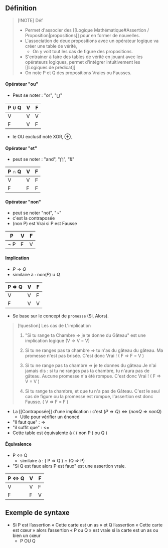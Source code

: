 ## Définition

> [!NOTE] Déf
> - Permet d'associer des [[Logique Mathématique#Assertion / Proposition|propositions]] pour en former de nouvelles.
> - L'association de deux propositions avec un opérateur logique va créer une table de vérité,
> 	- On y voit tout les cas de figure des propositions.
> - S'entrainer à faire des tables de vérité en jouant avec les opérateurs logiques, permet d'intégrer intuitivement les [[Logiques de prédicat]]
> - On note P et Q des propositions Vraies ou Fausses.

#### Opérateur "ou"
- Peut se noter : "or", "⋃"

| P $\cup$ Q | V   | F   |
| ---------- | --- | --- |
| V          | V   | V   |
| F          | V   | F   |
- le OU exclusif noté XOR, $\oplus$, 
#### Opérateur "et"
- peut se noter : "and", "⋂", "&"

| P $\cap$ Q | V   | F   |
| ---------- | --- | --- |
| V          | V   | F   |
| F          | F   | F   |
#### Opérateur "non"
- peut se noter "not", "¬"
- c'est la contraposée
- (non P) est Vrai si P est Fausse

| P         | V   | F   |
| --------- | --- | --- |
| $\lnot$ P | F   | V   |
#### Implication
- $P \Rightarrow Q$ 
- similaire à : non($P$) $\cup$ $Q$

| P => Q | V   | F   |
| ------ | --- | --- |
| V      | V   | F   |
| F      | V   | V   |
- Se base sur le concept de ``promesse`` (Si, Alors).

> [!question] Les cas de L'implication
> 1. "Si tu range ta Chambre => je te donne du Gâteau" est une implication logique
> (V => V = V)
> 2. Si tu ne ranges pas ta chambre => tu n'as du gâteau du gâteau. 
> Ma promesse n'est pas brisée. C'est donc Vrai !
> ( F => F = V )
> 3. Si tu ne range pas ta chambre => je te donnes du gâteau
> Je n'ai jamais dis : si tu ne ranges pas ta chambre, tu n'aura pas de gâteau.
> Aucune promesse n'a été rompue. C'est donc Vrai !
> ( F => V = V )
> 
> 4. Si tu range ta chambre, et que tu n'a pas de Gâteau.
> C'est le seul cas de figure ou la promesse est rompue, l'assertion est donc Fausse.
> ( V => F = F )

- La [[Contraposée]] d'une implication : c'est $(P \Rightarrow Q) \Leftrightarrow (nonQ \Rightarrow non Q)$
	- Utile pour vérifier un énoncé 
- "Il faut que" : =>
- "il suffit que" : <=
- Cette table est équivalente à ( ( non P ) ou Q )

#### Équivalence 
 - P <=> Q
	 - similaire à : ( P => Q ) $\cap$ (Q => P)
- "Si Q est faux alors P est faux" est une assertion vraie.

| P <=> Q | V   | F   |
| ------- | --- | --- |
| V       | V   | F   |
| F       | F   | V   |

## Exemple de syntaxe
- Si P est l’assertion « Cette carte est un as » et Q l’assertion « Cette carte est cœur » alors l’assertion « P ou Q » est vraie si la carte est un as ou bien un cœur
	- P OU Q
